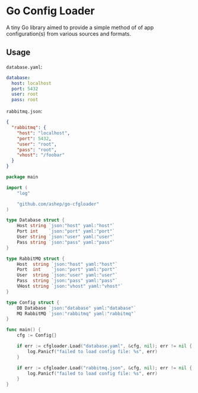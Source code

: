 # Go Config Loader

A tiny Go library aimed to provide a simple method of of app configuration(s) from various sources and formats.

## Usage

`database.yaml`:

```yaml
database:
  host: localhost
  port: 5432
  user: root
  pass: root
```

`rabbitmq.json`:

```json
{
  "rabbitmq": {
    "host": "localhost",
    "port": 5432,
    "user": "root",
    "pass": "root",
    "vhost": "/foobar"
  }
}
```

```go
package main

import (
	"log"

	"github.com/ashep/go-cfgloader"
)

type Database struct {
	Host string `json:"host" yaml:"host"`
	Port int    `json:"port" yaml:"port"`
	User string `json:"user" yaml:"user"`
	Pass string `json:"pass" yaml:"pass"`
}

type RabbitMQ struct {
	Host  string `json:"host" yaml:"host"`
	Port  int    `json:"port" yaml:"port"`
	User  string `json:"user" yaml:"user"`
	Pass  string `json:"pass" yaml:"pass"`
	VHost string `json:"vhost" yaml:"vhost"`
}

type Config struct {
	DB Database `json:"database" yaml:"database"`
	MQ RabbitMQ `json:"rabbitmq" yaml:"rabbitmq"`
}

func main() {
	cfg := Config{}

	if err := cfgloader.Load("database.yaml", &cfg, nil); err != nil {
		log.Panicf("failed to load config file: %s", err)
	}

	if err := cfgloader.Load("rabbitmq.json", &cfg, nil); err != nil {
		log.Panicf("failed to load config file: %s", err)
	}
}
```
